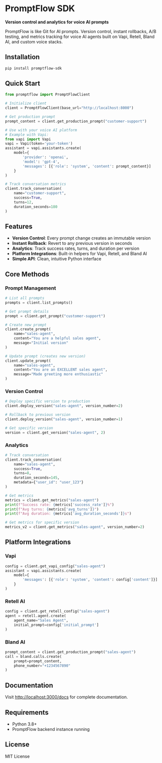 # PromptFlow SDK

**Version control and analytics for voice AI prompts**

PromptFlow is like Git for AI prompts. Version control, instant rollbacks, A/B testing, and metrics tracking for voice AI agents built on Vapi, Retell, Bland AI, and custom voice stacks.

## Installation

```bash
pip install promptflow-sdk
```

## Quick Start

```python
from promptflow import PromptFlowClient

# Initialize client
client = PromptFlowClient(base_url="http://localhost:8000")

# Get production prompt
prompt_content = client.get_production_prompt("customer-support")

# Use with your voice AI platform
# Example with Vapi:
from vapi import Vapi
vapi = Vapi(token='your-token')
assistant = vapi.assistants.create(
    model={
        'provider': 'openai',
        'model': 'gpt-4',
        'messages': [{'role': 'system', 'content': prompt_content}]
    }
)

# Track conversation metrics
client.track_conversation(
    name="customer-support",
    success=True,
    turns=12,
    duration_seconds=180
)
```

## Features

- **Version Control**: Every prompt change creates an immutable version
- **Instant Rollback**: Revert to any previous version in seconds
- **Analytics**: Track success rates, turns, and duration per version
- **Platform Integrations**: Built-in helpers for Vapi, Retell, and Bland AI
- **Simple API**: Clean, intuitive Python interface

## Core Methods

### Prompt Management

```python
# List all prompts
prompts = client.list_prompts()

# Get prompt details
prompt = client.get_prompt("customer-support")

# Create new prompt
client.create_prompt(
    name="sales-agent",
    content="You are a helpful sales agent",
    message="Initial version"
)

# Update prompt (creates new version)
client.update_prompt(
    name="sales-agent",
    content="You are an EXCELLENT sales agent",
    message="Made greeting more enthusiastic"
)
```

### Version Control

```python
# Deploy specific version to production
client.deploy_version("sales-agent", version_number=2)

# Rollback to previous version
client.deploy_version("sales-agent", version_number=1)

# Get specific version
version = client.get_version("sales-agent", 2)
```

### Analytics

```python
# Track conversation
client.track_conversation(
    name="sales-agent",
    success=True,
    turns=8,
    duration_seconds=145,
    metadata={"user_id": "user_123"}
)

# Get metrics
metrics = client.get_metrics("sales-agent")
print(f"Success rate: {metrics['success_rate']}%")
print(f"Avg turns: {metrics['avg_turns']}")
print(f"Avg duration: {metrics['avg_duration_seconds']}s")

# Get metrics for specific version
metrics_v2 = client.get_metrics("sales-agent", version_number=2)
```

## Platform Integrations

### Vapi

```python
config = client.get_vapi_config("sales-agent")
assistant = vapi.assistants.create(
    model={
        'messages': [{'role': 'system', 'content': config['content']}]
    }
)
```

### Retell AI

```python
config = client.get_retell_config("sales-agent")
agent = retell.agent.create(
    agent_name="Sales Agent",
    initial_prompt=config['initial_prompt']
)
```

### Bland AI

```python
prompt_content = client.get_production_prompt("sales-agent")
call = bland.calls.create(
    prompt=prompt_content,
    phone_number="+1234567890"
)
```

## Documentation

Visit [http://localhost:3000/docs](http://localhost:3000/docs) for complete documentation.

## Requirements

- Python 3.8+
- PromptFlow backend instance running

## License

MIT License
